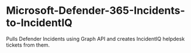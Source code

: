 # Microsoft-Defender-365-Incidents-to-IncidentIQ
Pulls Defender Incidents using Graph API and creates IncidentIQ helpdesk tickets from them.
